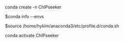 conda create -n ChIPseeker

$conda info --envs

$source /home/hykim/anaconda3/etc/profile.d/conda.sh

conda activate ChIPseeker

